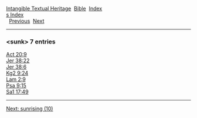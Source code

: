 [Intangible Textual Heritage](../../index)  [Bible](../index) 
[Index](index)   
[s Index](_s_)  
  [Previous](c11126)  [Next](c11128) 

------------------------------------------------------------------------

### &lt;sunk&gt; 7 entries

[Act 20:9](../kjv/act020.htm#009)  
[Jer 38:22](../kjv/jer038.htm#022)  
[Jer 38:6](../kjv/jer038.htm#006)  
[Kg2 9:24](../kjv/kg2009.htm#024)  
[Lam 2:9](../kjv/lam002.htm#009)  
[Psa 9:15](../kjv/psa009.htm#015)  
[Sa1 17:49](../kjv/sa1017.htm#049)  

------------------------------------------------------------------------

[Next: sunrising (10)](c11128)
